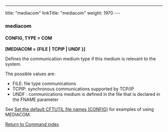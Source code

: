 ---
title: "mediacom"
linkTitle: "mediacom"
weight: 1970
--- <span id="mediacom"></span>

### mediacom

#### CONFIG, TYPE = COM

**[MEDIACOM = {FILE &#124;** **TCPIP &#124;
UNDF }]**

Defines the communication medium type if this medium is relevant to
the system.

The possible values are:

- FILE: file type communications
- TCPIP: synchronous communications
    supported by TCP/IP
- UNDF :
    communications medium is defined in the file that is declared in the
    FNAME parameter  

See [Set the default CFTUTIL file names (CONFIG)](../../../about_cftutil/redefining_cftutil_data_media) for examples of using MEDIACOM.

[Return to Command index](../../)
